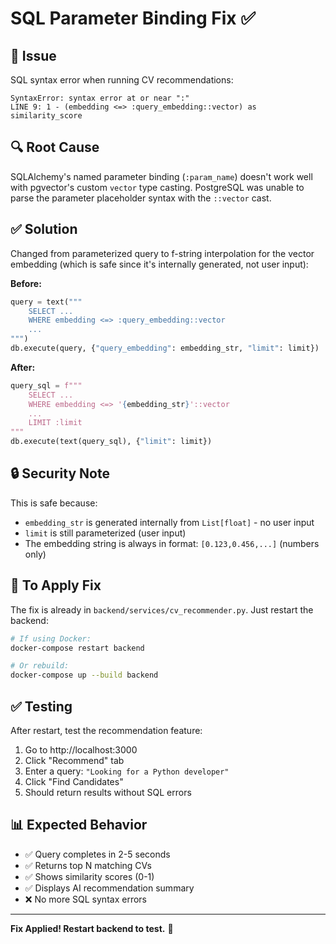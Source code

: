 # SQL Parameter Binding Fix ✅

## 🐛 Issue
SQL syntax error when running CV recommendations:
```
SyntaxError: syntax error at or near ":"
LINE 9: 1 - (embedding <=> :query_embedding::vector) as similarity_score
```

## 🔍 Root Cause
SQLAlchemy's named parameter binding (`:param_name`) doesn't work well with pgvector's custom `vector` type casting. PostgreSQL was unable to parse the parameter placeholder syntax with the `::vector` cast.

## ✅ Solution
Changed from parameterized query to f-string interpolation for the vector embedding (which is safe since it's internally generated, not user input):

**Before:**
```python
query = text("""
    SELECT ... 
    WHERE embedding <=> :query_embedding::vector
    ...
""")
db.execute(query, {"query_embedding": embedding_str, "limit": limit})
```

**After:**
```python
query_sql = f"""
    SELECT ... 
    WHERE embedding <=> '{embedding_str}'::vector
    ...
    LIMIT :limit
"""
db.execute(text(query_sql), {"limit": limit})
```

## 🔒 Security Note
This is safe because:
- `embedding_str` is generated internally from `List[float]` - no user input
- `limit` is still parameterized (user input)
- The embedding string is always in format: `[0.123,0.456,...]` (numbers only)

## 🚀 To Apply Fix

The fix is already in `backend/services/cv_recommender.py`. Just restart the backend:

```bash
# If using Docker:
docker-compose restart backend

# Or rebuild:
docker-compose up --build backend
```

## ✅ Testing

After restart, test the recommendation feature:

1. Go to http://localhost:3000
2. Click "Recommend" tab
3. Enter a query: `"Looking for a Python developer"`
4. Click "Find Candidates"
5. Should return results without SQL errors

## 📊 Expected Behavior

- ✅ Query completes in 2-5 seconds
- ✅ Returns top N matching CVs
- ✅ Shows similarity scores (0-1)
- ✅ Displays AI recommendation summary
- ❌ No more SQL syntax errors

---

**Fix Applied! Restart backend to test.** 🎉


